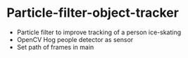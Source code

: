 # Particle-filter-object-tracker
* Particle filter to improve tracking of a person ice-skating
* OpenCV Hog people detector as sensor
* Set path of frames in main
